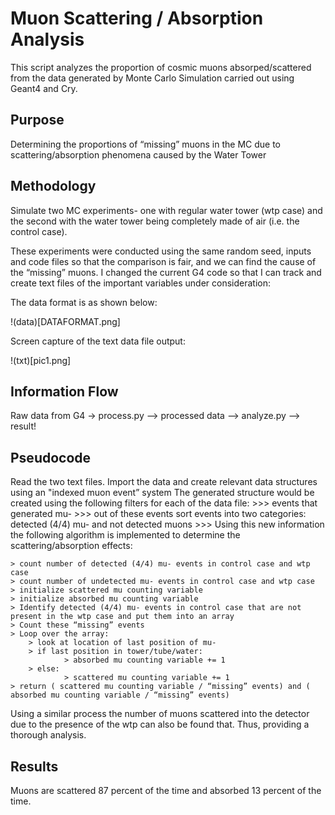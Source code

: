 # Muon Scattering / Absorption Analysis

This script analyzes the proportion of cosmic muons absorped/scattered from the data generated by Monte Carlo Simulation carried out using Geant4 and Cry.

## Purpose

Determining the proportions of “missing” muons in the MC due to scattering/absorption phenomena caused by the Water Tower

## Methodology

Simulate two MC experiments- one with regular water tower (wtp case) and the second with the water tower being completely made of air (i.e. the control case).

These experiments were conducted using the same random seed, inputs and code files so that the comparison is fair, and we can find the cause of the “missing” muons. I changed the current G4 code so that I can track and create text files of the important variables under consideration:

The data format is as shown below:

!(data)[DATAFORMAT.png]

Screen capture of the text data file output:

!(txt)[pic1.png]

## Information Flow

Raw data from G4 -> process.py —> processed data —> analyze.py —> result!

## Pseudocode

Read the two text files.
Import the data and create relevant data structures using an "indexed muon event” system
The generated structure would be created using the following filters for each of the data file:
    >>> events that generated mu-
        >>> out of these events sort events into two categories: detected (4/4) mu- and not detected muons
    >>> Using this new information the following algorithm is implemented to determine the scattering/absorption effects:

~~~~~~~~~~~~~~~~~~~~~
> count number of detected (4/4) mu- events in control case and wtp case
> count number of undetected mu- events in control case and wtp case
> initialize scattered mu counting variable
> initialize absorbed mu counting variable
> Identify detected (4/4) mu- events in control case that are not present in the wtp case and put them into an array
> Count these “missing” events
> Loop over the array:
    > look at location of last position of mu-
    > if last position in tower/tube/water:
            > absorbed mu counting variable += 1
    > else:
            > scattered mu counting variable += 1
> return ( scattered mu counting variable / “missing” events) and ( absorbed mu counting variable / “missing” events)
~~~~~~~~~~~~~~~~~~~~~

Using a similar process the number of muons scattered into the detector due to the presence of the wtp can also be found that. Thus, providing a thorough analysis.

## Results

Muons are scattered 87 percent of the time and absorbed 13 percent of the time.
